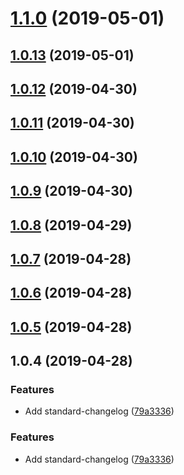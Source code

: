 # [1.1.0](https://github.com/vadzim/react-use-handler/compare/v1.0.12...v1.1.0) (2019-05-01)



## [1.0.13](https://github.com/vadzim/react-use-handler/compare/v1.0.12...v1.0.13) (2019-05-01)



## [1.0.12](https://github.com/vadzim/react-use-handler/compare/v1.0.11...v1.0.12) (2019-04-30)



## [1.0.11](https://github.com/vadzim/react-use-handler/compare/v1.0.10...v1.0.11) (2019-04-30)



## [1.0.10](https://github.com/vadzim/react-use-handler/compare/v1.0.9...v1.0.10) (2019-04-30)



## [1.0.9](https://github.com/vadzim/react-use-handler/compare/v1.0.8...v1.0.9) (2019-04-30)



## [1.0.8](https://github.com/vadzim/react-use-handler/compare/v1.0.7...v1.0.8) (2019-04-29)



## [1.0.7](https://github.com/vadzim/react-use-handler/compare/v1.0.6...v1.0.7) (2019-04-28)



## [1.0.6](https://github.com/vadzim/react-use-handler/compare/v1.0.5...v1.0.6) (2019-04-28)



## [1.0.5](https://github.com/vadzim/react-use-handler/compare/v1.0.4...v1.0.5) (2019-04-28)



## 1.0.4 (2019-04-28)


### Features

* Add standard-changelog ([79a3336](https://github.com/vadzim/react-use-handler/commit/79a3336))



### Features

* Add standard-changelog ([79a3336](https://github.com/vadzim/react-use-handler/commit/79a3336))




